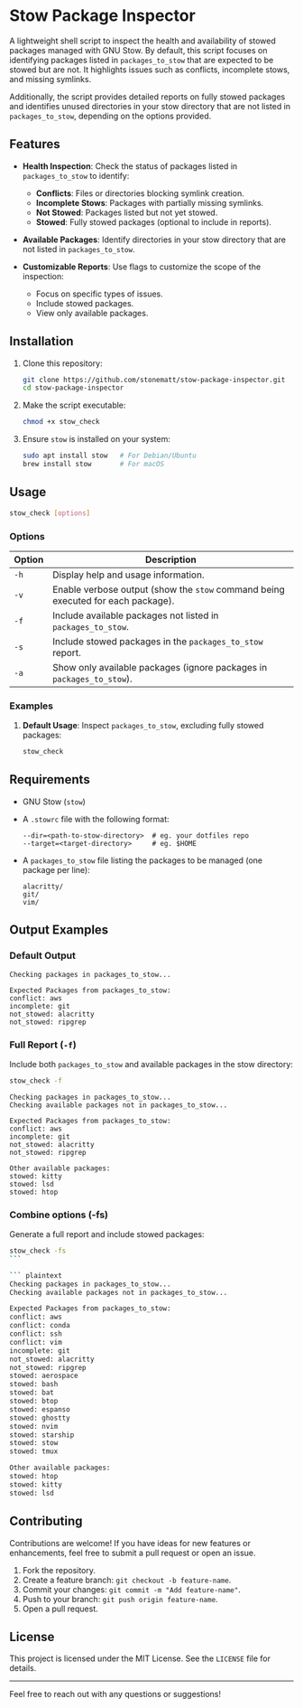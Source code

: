 # Stow Package Inspector

A lightweight shell script to inspect the health and availability of stowed
packages managed with GNU Stow. By default, this script focuses on identifying
packages listed in `packages_to_stow` that are expected to be stowed but are
not. It highlights issues such as conflicts, incomplete stows, and missing
symlinks.

Additionally, the script provides detailed reports on fully stowed packages
and identifies unused directories in your stow directory that are not listed
in `packages_to_stow`, depending on the options provided.

## Features

- **Health Inspection**: Check the status of packages listed in
  `packages_to_stow` to identify:

  - **Conflicts**: Files or directories blocking symlink creation.
  - **Incomplete Stows**: Packages with partially missing symlinks.
  - **Not Stowed**: Packages listed but not yet stowed.
  - **Stowed**: Fully stowed packages (optional to include in reports).

- **Available Packages**: Identify directories in your stow directory that
  are not listed in `packages_to_stow`.

- **Customizable Reports**: Use flags to customize the scope of the
  inspection:
  - Focus on specific types of issues.
  - Include stowed packages.
  - View only available packages.

## Installation

1. Clone this repository:

   ```bash
   git clone https://github.com/stonematt/stow-package-inspector.git
   cd stow-package-inspector
   ```

2. Make the script executable:

   ```bash
   chmod +x stow_check
   ```

3. Ensure `stow` is installed on your system:

   ```bash
   sudo apt install stow   # For Debian/Ubuntu
   brew install stow       # For macOS
   ```

## Usage

```bash
stow_check [options]
```

### Options

| Option | Description                                                                      |
| ------ | -------------------------------------------------------------------------------- |
| `-h`   | Display help and usage information.                                              |
| `-v`   | Enable verbose output (show the `stow` command being executed for each package). |
| `-f`   | Include available packages not listed in `packages_to_stow`.                     |
| `-s`   | Include stowed packages in the `packages_to_stow` report.                        |
| `-a`   | Show only available packages (ignore packages in `packages_to_stow`).            |

### Examples

1. **Default Usage**:
   Inspect `packages_to_stow`, excluding fully stowed packages:

   ```bash
   stow_check
   ```

## Requirements

- GNU Stow (`stow`)
- A `.stowrc` file with the following format:

  ```plaintext
  --dir=<path-to-stow-directory>  # eg. your dotfiles repo
  --target=<target-directory>     # eg. $HOME
  ```

- A `packages_to_stow` file listing the packages to be managed (one package
  per line):

  ```plaintext
  alacritty/
  git/
  vim/
  ```

## Output Examples

### Default Output

```plaintext
Checking packages in packages_to_stow...

Expected Packages from packages_to_stow:
conflict: aws
incomplete: git
not_stowed: alacritty
not_stowed: ripgrep
```

### Full Report (`-f`)

Include both `packages_to_stow` and available packages in the stow directory:

```bash
stow_check -f
```

```plaintext
Checking packages in packages_to_stow...
Checking available packages not in packages_to_stow...

Expected Packages from packages_to_stow:
conflict: aws
incomplete: git
not_stowed: alacritty
not_stowed: ripgrep

Other available packages:
stowed: kitty
stowed: lsd
stowed: htop
```

### Combine options (-fs)

Generate a full report and include stowed packages:

````bash
stow_check -fs
```

``` plaintext
Checking packages in packages_to_stow...
Checking available packages not in packages_to_stow...

Expected Packages from packages_to_stow:
conflict: aws
conflict: conda
conflict: ssh
conflict: vim
incomplete: git
not_stowed: alacritty
not_stowed: ripgrep
stowed: aerospace
stowed: bash
stowed: bat
stowed: btop
stowed: espanso
stowed: ghostty
stowed: nvim
stowed: starship
stowed: stow
stowed: tmux

Other available packages:
stowed: htop
stowed: kitty
stowed: lsd
````

## Contributing

Contributions are welcome! If you have ideas for new features or enhancements,
feel free to submit a pull request or open an issue.

1. Fork the repository.
2. Create a feature branch: `git checkout -b feature-name`.
3. Commit your changes: `git commit -m "Add feature-name"`.
4. Push to your branch: `git push origin feature-name`.
5. Open a pull request.

## License

This project is licensed under the MIT License. See the `LICENSE` file for
details.

---

Feel free to reach out with any questions or suggestions!

```

```

